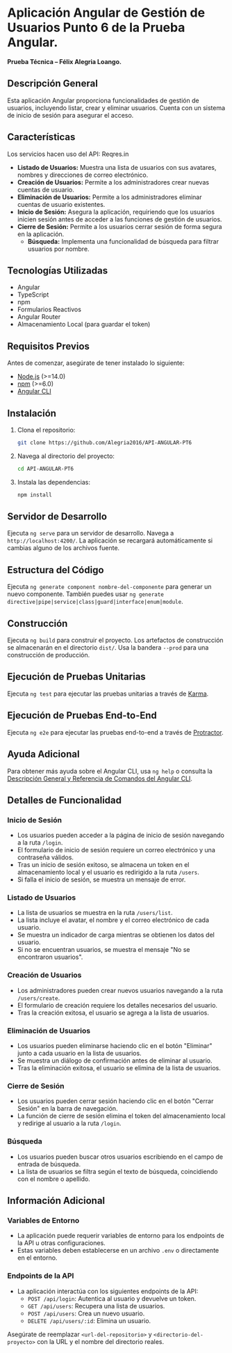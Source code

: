 # Aplicación Angular de Gestión de Usuarios Punto 6 de la Prueba Angular.

**Prueba Técnica – Félix Alegria Loango.** 

## Descripción General

Esta aplicación Angular proporciona funcionalidades de gestión de usuarios, incluyendo listar, crear y eliminar usuarios. Cuenta con un sistema de inicio de sesión para asegurar el acceso.

## Características

Los servicios hacen uso del API: Reqres.in

-   **Listado de Usuarios:** Muestra una lista de usuarios con sus avatares, nombres y direcciones de correo electrónico.
-   **Creación de Usuarios:** Permite a los administradores crear nuevas cuentas de usuario.
-   **Eliminación de Usuarios:** Permite a los administradores eliminar cuentas de usuario existentes.
-   **Inicio de Sesión:** Asegura la aplicación, requiriendo que los usuarios inicien sesión antes de acceder a las funciones de gestión de usuarios.
-   **Cierre de Sesión:** Permite a los usuarios cerrar sesión de forma segura en la aplicación.
    -   **Búsqueda:** Implementa una funcionalidad de búsqueda para filtrar usuarios por nombre.

## Tecnologías Utilizadas

-   Angular
-   TypeScript
-   npm
-   Formularios Reactivos
-   Angular Router
-   Almacenamiento Local (para guardar el token)

## Requisitos Previos

Antes de comenzar, asegúrate de tener instalado lo siguiente:

-   [Node.js](https://nodejs.org/) (>=14.0)
-   [npm](https://www.npmjs.com/) (>=6.0)
-   [Angular CLI](https://angular.io/cli)

## Instalación

1.  Clona el repositorio:

    ```bash
    git clone https://github.com/Alegria2016/API-ANGULAR-PT6
    ```

2.  Navega al directorio del proyecto:

    ```bash
    cd API-ANGULAR-PT6
    ```

3.  Instala las dependencias:

    ```bash
    npm install
    ```

## Servidor de Desarrollo

Ejecuta `ng serve` para un servidor de desarrollo. Navega a `http://localhost:4200/`. La aplicación se recargará automáticamente si cambias alguno de los archivos fuente.

## Estructura del Código

Ejecuta `ng generate component nombre-del-componente` para generar un nuevo componente. También puedes usar `ng generate directive|pipe|service|class|guard|interface|enum|module`.

## Construcción

Ejecuta `ng build` para construir el proyecto. Los artefactos de construcción se almacenarán en el directorio `dist/`. Usa la bandera `--prod` para una construcción de producción.

## Ejecución de Pruebas Unitarias

Ejecuta `ng test` para ejecutar las pruebas unitarias a través de [Karma](https://karma-runner.github.io).

## Ejecución de Pruebas End-to-End

Ejecuta `ng e2e` para ejecutar las pruebas end-to-end a través de [Protractor](http://www.protractortest.org/).

## Ayuda Adicional

Para obtener más ayuda sobre el Angular CLI, usa `ng help` o consulta la [Descripción General y Referencia de Comandos del Angular CLI](https://angular.io/cli).

## Detalles de Funcionalidad

### Inicio de Sesión

-   Los usuarios pueden acceder a la página de inicio de sesión navegando a la ruta `/login`.
-   El formulario de inicio de sesión requiere un correo electrónico y una contraseña válidos.
-   Tras un inicio de sesión exitoso, se almacena un token en el almacenamiento local y el usuario es redirigido a la ruta `/users`.
-   Si falla el inicio de sesión, se muestra un mensaje de error.

### Listado de Usuarios

-   La lista de usuarios se muestra en la ruta `/users/list`.
-   La lista incluye el avatar, el nombre y el correo electrónico de cada usuario.
-   Se muestra un indicador de carga mientras se obtienen los datos del usuario.
-   Si no se encuentran usuarios, se muestra el mensaje "No se encontraron usuarios".

### Creación de Usuarios

-   Los administradores pueden crear nuevos usuarios navegando a la ruta `/users/create`.
-   El formulario de creación requiere los detalles necesarios del usuario.
-   Tras la creación exitosa, el usuario se agrega a la lista de usuarios.

### Eliminación de Usuarios

-   Los usuarios pueden eliminarse haciendo clic en el botón "Eliminar" junto a cada usuario en la lista de usuarios.
-   Se muestra un diálogo de confirmación antes de eliminar al usuario.
-   Tras la eliminación exitosa, el usuario se elimina de la lista de usuarios.

### Cierre de Sesión

-   Los usuarios pueden cerrar sesión haciendo clic en el botón "Cerrar Sesión" en la barra de navegación.
-   La función de cierre de sesión elimina el token del almacenamiento local y redirige al usuario a la ruta `/login`.

### Búsqueda

-   Los usuarios pueden buscar otros usuarios escribiendo en el campo de entrada de búsqueda.
-   La lista de usuarios se filtra según el texto de búsqueda, coincidiendo con el nombre o apellido.

## Información Adicional

### Variables de Entorno

-   La aplicación puede requerir variables de entorno para los endpoints de la API u otras configuraciones.
-   Estas variables deben establecerse en un archivo `.env` o directamente en el entorno.

### Endpoints de la API

-   La aplicación interactúa con los siguientes endpoints de la API:
    -   `POST /api/login`: Autentica al usuario y devuelve un token.
    -   `GET /api/users`: Recupera una lista de usuarios.
    -   `POST /api/users`: Crea un nuevo usuario.
    -   `DELETE /api/users/:id`: Elimina un usuario.

Asegúrate de reemplazar `<url-del-repositorio>` y `<directorio-del-proyecto>` con la URL y el nombre del directorio reales.
